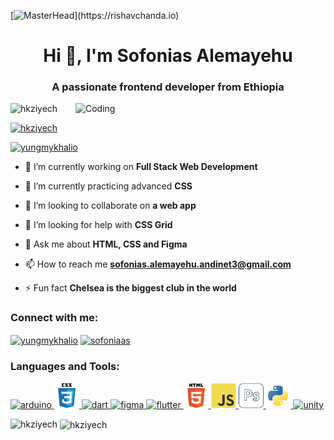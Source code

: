 [![MasterHead]([https://1.bp.blogspot.com/-7A4WynwLsM...](https://64.media.tumblr.com/7ad5d572c7b9abdb270bab79c4086db1/c59637d5245d0bbe-de/s540x810/9a81ed101cad31358741d073412c4b06ac307b85.gif))](https://rishavchanda.io)
<h1 align="center">Hi 👋, I'm Sofonias Alemayehu</h1>
<h3 align="center">A passionate frontend developer from Ethiopia</h3>
<img align="right" alt="Coding" width="400" src="https://64.media.tumblr.com/7ad5d572c7b9abdb270bab79c4086db1/c59637d5245d0bbe-de/s540x810/9a81ed101cad31358741d073412c4b06ac307b85.gif">
<p align="left"> <img src="https://komarev.com/ghpvc/?username=hkziyech&label=Profile%20views&color=0e75b6&style=flat" alt="hkziyech" /> </p>

<p align="left"> <a href="https://github.com/ryo-ma/github-profile-trophy"><img src="https://github-profile-trophy.vercel.app/?username=hkziyech" alt="hkziyech" /></a> </p>

<p align="left"> <a href="https://twitter.com/CFCTrevv" target="blank"><img src="https://img.shields.io/twitter/follow/yungmykhalio?logo=twitter&style=for-the-badge" alt="yungmykhalio" /></a> </p>

- 🔭 I’m currently working on **Full Stack Web Development**

- 🌱 I’m currently practicing advanced **CSS**

- 👯 I’m looking to collaborate on **a web app**

- 🤝 I’m looking for help with **CSS Grid**

- 💬 Ask me about **HTML, CSS and Figma**

- 📫 How to reach me **sofonias.alemayehu.andinet3@gmail.com**

- ⚡ Fun fact **Chelsea is the biggest club in the world**

<h3 align="left">Connect with me:</h3>
<p align="left">
<a href="https://twitter.com/CFCTrevv" target="blank"><img align="center" src="https://raw.githubusercontent.com/rahuldkjain/github-profile-readme-generator/master/src/images/icons/Social/twitter.svg" alt="yungmykhalio" height="30" width="40" /></a>
<a href="https://instagram.com/sofoniaas" target="blank"><img align="center" src="https://raw.githubusercontent.com/rahuldkjain/github-profile-readme-generator/master/src/images/icons/Social/instagram.svg" alt="sofoniaas" height="30" width="40" /></a>
</p>

<h3 align="left">Languages and Tools:</h3>
<p align="left"> <a href="https://www.arduino.cc/" target="_blank" rel="noreferrer"> <img src="https://cdn.worldvectorlogo.com/logos/arduino-1.svg" alt="arduino" width="40" height="40"/> </a> <a href="https://www.w3schools.com/cs/" target="_blank" rel="noreferrer">  <img src="https://raw.githubusercontent.com/devicons/devicon/master/icons/css3/css3-original-wordmark.svg" alt="css3" width="40" height="40"/> </a> <a href="https://dart.dev" target="_blank" rel="noreferrer"> <img src="https://www.vectorlogo.zone/logos/dartlang/dartlang-icon.svg" alt="dart" width="40" height="40"/> </a> <a href="https://www.figma.com/" target="_blank" rel="noreferrer"> <img src="https://www.vectorlogo.zone/logos/figma/figma-icon.svg" alt="figma" width="40" height="40"/> </a> <a href="https://flutter.dev" target="_blank" rel="noreferrer"> <img src="https://www.vectorlogo.zone/logos/flutterio/flutterio-icon.svg" alt="flutter" width="40" height="40"/> </a>  <a href="https://www.w3.org/html/" target="_blank" rel="noreferrer"> <img src="https://raw.githubusercontent.com/devicons/devicon/master/icons/html5/html5-original-wordmark.svg" alt="html5" width="40" height="40"/> </a> <a href="https://developer.mozilla.org/en-US/docs/Web/JavaScript" target="_blank" rel="noreferrer"> <img src="https://raw.githubusercontent.com/devicons/devicon/master/icons/javascript/javascript-original.svg" alt="javascript" width="40" height="40"/> </a>  <a href="https://www.photoshop.com/en" target="_blank" rel="noreferrer"> <img src="https://raw.githubusercontent.com/devicons/devicon/master/icons/photoshop/photoshop-line.svg" alt="photoshop" width="40" height="40"/> </a> <a href="https://www.python.org" target="_blank" rel="noreferrer"> <img src="https://raw.githubusercontent.com/devicons/devicon/master/icons/python/python-original.svg" alt="python" width="40" height="40"/> </a>  <a href="https://unity.com/" target="_blank" rel="noreferrer"> <img src="https://www.vectorlogo.zone/logos/unity3d/unity3d-icon.svg" alt="unity" width="40" height="40"/> </a>  </p>

<p><img align="left" src="https://github-readme-stats.vercel.app/api/top-langs?username=hkziyech&show_icons=true&locale=en&layout=compact" alt="hkziyech" /></p>

<p>&nbsp;<img align="center" src="https://github-readme-stats.vercel.app/api?username=hkziyech&show_icons=true&locale=en" alt="hkziyech" /></p>
